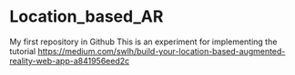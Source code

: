 # Location_based_AR
My first repository in Github
This is an experiment for implementing the tutorial https://medium.com/swlh/build-your-location-based-augmented-reality-web-app-a841956eed2c

